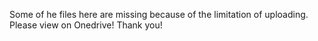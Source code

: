 Some of he files here are missing because of the limitation of uploading.
Please view on Onedrive!
Thank you!
